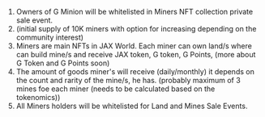 1. Owners of G Minion will be whitelisted in Miners NFT collection private sale event.
2. (initial supply of 10K miners with option for increasing depending on the community interest)
3. Miners are main NFTs in JAX World. Each miner can own land/s where can build mine/s and receive JAX token, G token, G Points, (more about G Token and G Points soon)
4. The amount of goods miner's will receive (daily/monthly) it depends on the count and rarity of the mine/s, he has. (probably maximum of 3 mines foe each miner (needs to be calculated based on the tokenomics))
5. All Miners holders will be whitelisted for Land and Mines Sale Events. 

